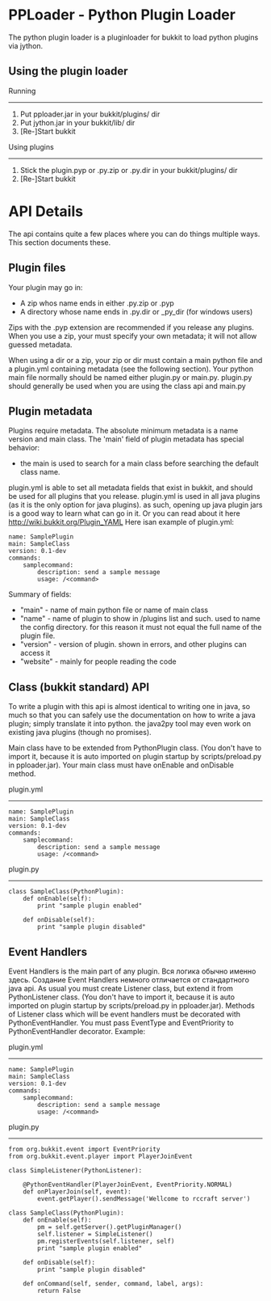 PPLoader - Python Plugin Loader
====================

The python plugin loader is a pluginloader for bukkit to load python plugins
via jython. 


Using the plugin loader
-----------------------

Running
*******

1. Put pploader.jar in your bukkit/plugins/ dir
2. Put jython.jar in your bukkit/lib/ dir
3. [Re-]Start bukkit

Using plugins
*************

1. Stick the plugin.pyp or .py.zip or .py.dir in your bukkit/plugins/ dir
2. [Re-]Start bukkit



API Details
===========

The api contains quite a few places where you can do things multiple ways. This
section documents these.

Plugin files
------------

Your plugin may go in:

- A zip whos name ends in either .py.zip or .pyp
- A directory whose name ends in .py.dir or \_py_dir (for windows users)

Zips with the .pyp extension are recommended if you release any plugins. When
you use a zip, your must specify your own metadata; it will not allow guessed
metadata.

When using a dir or a zip, your zip or dir must contain a main python file and
a plugin.yml containing metadata (see the following section). Your
python main file normally should be named either plugin.py or main.py.
plugin.py should generally be used when you are using the class api and main.py

Plugin metadata
---------------

Plugins require metadata. The absolute minimum metadata is a name version and main class.
The 'main' field of plugin metadata has special behavior:

- the main is used to search for a main class before searching the default
   class name.

plugin.yml is able to set all metadata fields that exist
in bukkit, and should be used for all plugins that you release. plugin.yml is
used in all java plugins (as it is the only option for java plugins). as such,
opening up java plugin jars is a good way to learn what can go in it. 
Or you can read about it here http://wiki.bukkit.org/Plugin_YAML
Here isan example of plugin.yml:

    name: SamplePlugin
    main: SampleClass
    version: 0.1-dev
    commands:
        samplecommand:
            description: send a sample message
            usage: /<command>

Summary of fields:

- "main" - name of main python file or name of main class
- "name" - name of plugin to show in /plugins list and such. used to name the
   config directory. for this reason it must not equal the full name of the
   plugin file.
- "version" - version of plugin. shown in errors, and other plugins can access it
- "website" - mainly for people reading the code

Class (bukkit standard) API
---------------------------

To write a plugin with this api is almost identical to writing one in java, so
much so that you can safely use the documentation on how to write a java
plugin; simply translate it into python. the java2py tool may even work on
existing java plugins (though no promises).

Main class have to be extended from PythonPlugin class. (You don't have to 
import it, because it is auto imported on plugin startup by scripts/preload.py 
in pploader.jar). Your main class must have onEnable and onDisable method.

plugin.yml
**********

    name: SamplePlugin
    main: SampleClass
    version: 0.1-dev
    commands:
        samplecommand:
            description: send a sample message
            usage: /<command>

plugin.py
*********

    class SampleClass(PythonPlugin):
        def onEnable(self):            
            print "sample plugin enabled"
        
        def onDisable(self):
            print "sample plugin disabled"
            

Event Handlers
-----------------------------------

Event Handlers is the main part of any plugin. Вся логика 
обычно именно здесь. Создание Event Handlers немного отличается от стандартного 
java api. As usual you must create Listener class, but extend it from 
PythonListener class. (You don't have to import it, because it is auto imported 
on plugin startup by scripts/preload.py in pploader.jar). Methods of Listener
class which will be event handlers must be decorated with PythonEventHandler. 
You must pass EventType and EventPriority to PythonEventHandler decorator. 
Example: 

plugin.yml
**********

    name: SamplePlugin
    main: SampleClass
    version: 0.1-dev
    commands:
        samplecommand:
            description: send a sample message
            usage: /<command>

plugin.py
*********
    from org.bukkit.event import EventPriority
    from org.bukkit.event.player import PlayerJoinEvent

    class SimpleListener(PythonListener):

        @PythonEventHandler(PlayerJoinEvent, EventPriority.NORMAL)
        def onPlayerJoin(self, event):
            event.getPlayer().sendMessage('Wellcome to rccraft server')
            
    class SampleClass(PythonPlugin):
        def onEnable(self):
            pm = self.getServer().getPluginManager()
            self.listener = SimpleListener()
            pm.registerEvents(self.listener, self)
            print "sample plugin enabled"

        def onDisable(self):
            print "sample plugin disabled"

        def onCommand(self, sender, command, label, args):
            return False

